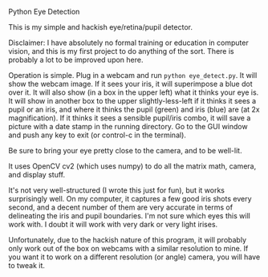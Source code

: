 Python Eye Detection

This is my simple and hackish eye/retina/pupil detector.

Disclaimer: I have absolutely no formal training or education in computer vision, and this is my first project to do anything of the sort. There is probably a lot to be improved upon here.

Operation is simple. Plug in a webcam and run `python eye_detect.py`. It will show the webcam image. If it sees your iris, it will superimpose a blue dot over it. It will also show (in a box in the upper left) what it thinks your eye is. It will show in another box to the upper slightly-less-left if it thinks it sees a pupil or an iris, and where it thinks the pupil (green) and iris (blue) are (at 2x magnification). If it thinks it sees a sensible pupil/iris combo, it will save a picture with a date stamp in the running directory. Go to the GUI window and push any key to exit (or control-c in the terminal).

Be sure to bring your eye pretty close to the camera, and to be well-lit.

It uses OpenCV cv2 (which uses numpy) to do all the matrix math, camera, and display stuff.

It's not very well-structured (I wrote this just for fun), but it works surprisingly well. On my computer, it captures a few good iris shots every second, and a decent number of them are very accurate in terms of delineating the iris and pupil boundaries. I'm not sure which eyes this will work with. I doubt it will work with very dark or very light irises.

Unfortunately, due to the hackish nature of this program, it will probably only work out of the box on webcams with a similar resolution to mine. If you want it to work on a different resolution (or angle) camera, you will have to tweak it.
